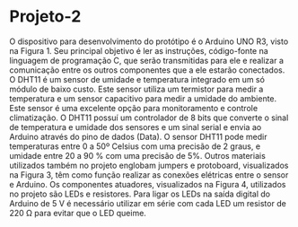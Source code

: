 # Projeto-2
O dispositivo para desenvolvimento do protótipo é o Arduino UNO R3, visto na Figura 1. Seu principal objetivo é ler as instruções, código-fonte na linguagem de programação C, que serão transmitidas para ele e realizar a comunicação entre os outros componentes que a ele estarão conectados.
O DHT11 é um sensor de umidade e temperatura integrado em um só módulo de baixo custo. Este sensor utiliza um termistor para medir a temperatura e um sensor capacitivo para medir a umidade do ambiente. Este sensor é uma excelente opção para monitoramento e controle climatização. O DHT11 possuí um controlador de 8 bits que converte o sinal de temperatura e umidade dos sensores e um sinal serial e envia ao Arduino através do pino de dados (Data). O sensor DHT11 pode medir temperaturas entre 0 a 50º Celsius com uma precisão de 2 graus, e umidade entre 20 a 90 % com uma precisão de 5%.
Outros materiais utilizados também no projeto englobam jumpers e protoboard, visualizados na Figura 3, têm como função realizar as conexões elétricas entre o sensor e Arduino.
Os componentes atuadores, visualizados na Figura 4, utilizados no projeto são LEDs e resistores. Para ligar os LEDs na saída digital do Arduino de 5 V é necessário utilizar em série com cada LED um resistor de 220 Ω para evitar que o LED queime.
